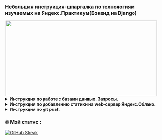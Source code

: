 ### Небольшая инструкция-шпаргалка по технологиям изучаемых на Яндекс.Практикум(Бэкенд на Django)
<div align="center">
  <img src="https://media.giphy.com/media/dWesBcTLavkZuG35MI/giphy.gif" width="500" height="250"/>
</div>

<details>
<summary><b>Инструкция по работе с базами данных. Запросы.</b></summary>
<details>
<summary><b>Создане таблицы. Заполнение. Вывод данных.</b></summary>
      
Создаем таблицу artists с двумя полями(с типом данных):
```
CREATE TABLE artists(name TEXT, year_of_birth INTEGER);
```
Делаем запись в таблицу:
```
INSERT INTO artists VALUES('Eminem', 1972);
```
Вернуть все поля и все записи таблицы artists:
```
SELECT * FROM artists;
```
Вернуть заданные поля и отсортированные записи таблицы artists:
```
SELECT name FROM artists WHERE year_of_birth = 1972;
```
> Запрос вернет: Eminem
</details>
<details>
<summary><b>Получение данных: SELECT, FROM, WHERE, DISTINCT.</b></summary>

#### Фильтрация по столбцам
Рассмотрим БД со следующими полями:
name | genre | year_of_birth
:----- | :----: | :-----:
Eminem  | Hip-hop | 1972
Linkin Park  | Alternative  | 1996
Metallica  | Metal  | 1981
- Оператор SELECT - указывают названия полей, значения которых должны вернуться в ответе;
- FROM — названия таблиц, в которых надо искать данные.
```
SELECT name,
       year_of_birth
FROM artists; 
```
При таком запросе вернется:
name | year_of_birth
:----- | :-----:
Eminem | 1972
Linkin Park | 1996
Metallica | 1981
#### Фильтрация по строкам
- WHERE - фильтрует записи в базе данных
```
SELECT *
FROM artists
WHERE year_of_birth > 1990;
```
При таком запросе вернется:
name | genre | year_of_birth
:----- | :----: | :-----:
Linkin Park  | Alternative  | 1996
#### Оператор сравнения для WHERE:
- = - проверка равенства
- <> - проверка неравенства
- \> - больше
- < - меньше
- \>= - больше или равно
- <= - меньше или равно
- BETWEEN начало_диапазона AND конец_диапазона - проверка в диапазоне значений. Например:
```
SELECT name       
FROM artists
WHERE year_of_birth BETWEEN 1980 AND 1990;
```
При таком запросе вернется:
name 
:-----
Metallica
- IN - вхождение в список
```
SELECT *       
FROM artists
WHERE genre IN ('Alternative', 'Metal');
```
name | genre | year_of_birth
:----- | :----: | :-----:
Linkin Park  | Alternative  | 1996
Metallica  | Metal  | 1981
- LIKE - использование маски для вывода данных.

Символ | Значение
:-----: | :----
\% | любое количество символов(в том числе и 0)
\_ | один символ(цифра, буква, пробел, пунктуационный или любой другой)
```
SELECT *       
FROM artists
WHERE genre LIKE 'Hip%';
```
При таком запросе вернется:
name | genre | year_of_birth
:----- | :----: | :-----:
Eminem  | Hip-hop | 1972

Больше операторов можно посмотреть [ТУТ](https://www.techonthenet.com/sqlite/comparison_operators.php)

Оператор WHERE позволяет использовать множество условий одновременно. Для объединения сразу нескольких условий используются операторы AND, OR или NOT.
```
SELECT *       
FROM artists
WHERE genre LIKE 'Hip%' OR year_of_birth = 1981;
```
При таком запросе вернется:
name | genre | year_of_birth
:----- | :----: | :-----:
Eminem  | Hip-hop | 1972
Metallica  | Metal  | 1981
- DISTINCT - вывод уникальных значений

Рассмотрим БД со следующими полями:
name | genre | year_of_birth
:----- | :----: | :-----:
Eminem | Hip-hop | 1972
Linkin Park | Alternative  | 1996
Metallica | Metal  | 1981
IceCube | Hip-hop | 1969
DrDre | Hip-hop | 1965
```
SELECT DISTINCT genre
FROM artists;
```
При таком запросе вернется:
genre 
:----:
Hip-hop
Alternative
Metal
</details>
  
<details>
<summary> <b>Агрегирующие функции COUNT, MIN, MAX, AVG, SUM.</b></summary>

В общем виде запрос с агрегирующией функцией выглядит так:
```
SELECT АГРЕГИРУЮЩАЯ_ФУНКЦИЯ(поле)    
FROM Таблица;
```
Рассмотрим БД со следующими полями:
name | genre | year_of_birth | albums
:----- | :----: | :-----: | :-----:
Eminem | Hip-hop | 1972 | 11
Linkin Park | Alternative  | 1996 | 7
Metallica | Metal  | 1981 | 11
IceCube | Hip-hop | 1969 | 10
DrDre | Hip-hop | 1965 | 3
- COUNT  - подсчет количесва записей в БД. Через COUNT можно подсчитать число записей в любой выборке, например, с условием  WHERE.
```
SELECT COUNT(*)
FROM artists; 
```
При таком запросе вернется: 5

- MIN и MAX - поиск минимального или максимального значения в БД.
```
SELECT MIN(albums)
FROM artists;
```
При таком запросе вернется: 3

- AVG и SUM - средние значение или сумма по столбцу. Может быть ограничена с помощью WHERE.
```
SELECT AVG(albums)
FROM artist
WHERE year_of_birth > 1980;
```
При таком запросе вернется: 9
</details>
<details>
<summary> <b>Группировка GROUP BY и фильтрация HAVING.</b></summary>
</details>
</details>

<details>
<summary> <b>Инструкция по добавлению статики на web-сервер Яндекс.Облако.</b></summary>
Открываем терминал и копируем папку со статикой на сервер:
  
```
scp -r /локальный_путь_до_папки_на_ПК/static логин@IP_сервера:/home/логин/папка_с_проектом/папка_хранения_статики
```
  
> Пример: scp -r /Files/yandex.praktikum/static grwo1@84.221.111.206:/home/grwo1/hw05_final/yatube
  
Настраиваем права доступа к папке static на сервере:
1) добавляем учетную запись в группу:
  
```
www-data sudo usermod -a -G ЛОГИН www-data
```
  
2) устанавливаем права:
  
```
sudo chown -R :www-data /полный_путь_до_папки_статики
```
  
</details>

<details>
<summary> <b>Инструкция по git push.</b></summary>
Настроить ввод логина и пароля при push:
```
git config remote.origin.url https://github.com/ЛОГИН_GITHUB/ВЕТКА_ПРОЕКТА.git
```
Создаем на GitHub персональный token.

1. переходим в Settings профиля на GitHub.

2. слева выбираем Developer settings.

3. Жмем Personal access tokens.

4. Жмем Generate new token.

5. Задаем имя и время.

6. Выбираем repo.

7. Жмем Generate token.

8. Копируем и втавляем вместо пароля при push.
  
Push проекта:
```
git push -u -f origin master
```

</details>

### :fire: Мой статус :
[![GitHub Streak](http://github-readme-streak-stats.herokuapp.com?user=grwo1&theme=dark&background=000000)](https://git.io/streak-stats)
